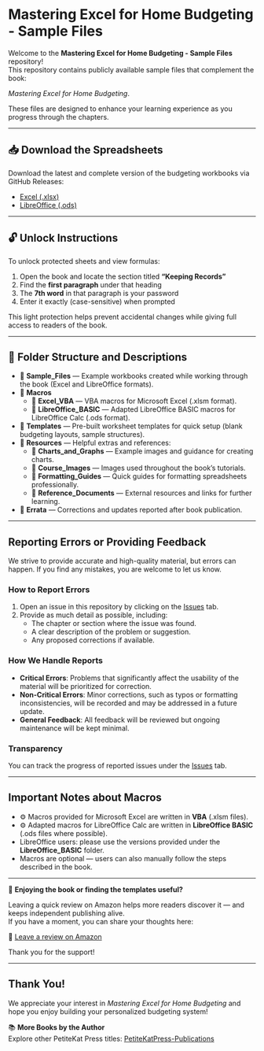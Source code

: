 # Mastering Excel for Home Budgeting - Sample Files

Welcome to the **Mastering Excel for Home Budgeting - Sample Files** repository!  
This repository contains publicly available sample files that complement the book:

*Mastering Excel for Home Budgeting*.

These files are designed to enhance your learning experience as you progress through the chapters.

---

## 📥 Download the Spreadsheets 

Download the latest and complete version of the budgeting workbooks via GitHub Releases:

- [Excel (.xlsx)](https://github.com/PetiteKatPress/Mastering-Excel-for-Home-Budgeting-Samples/releases/latest/download/BudgetTemplate_Excel.xlsm)
- [LibreOffice (.ods)](https://github.com/PetiteKatPress/Mastering-Excel-for-Home-Budgeting-Samples/releases/latest/download/BudgetTemplate_Libre.ods)

---

## 🔓 Unlock Instructions

To unlock protected sheets and view formulas:

1. Open the book and locate the section titled **“Keeping Records”**
2. Find the **first paragraph** under that heading
3. The **7th word** in that paragraph is your password
4. Enter it exactly (case-sensitive) when prompted

This light protection helps prevent accidental changes while giving full access to readers of the book.

---

## 📂 Folder Structure and Descriptions

- 📁 **Sample_Files** — Example workbooks created while working through the book (Excel and LibreOffice formats).
- 📁 **Macros**
  - 📄 **Excel_VBA** — VBA macros for Microsoft Excel (.xlsm format).
  - 📄 **LibreOffice_BASIC** — Adapted LibreOffice BASIC macros for LibreOffice Calc (.ods format).
- 📁 **Templates** — Pre-built worksheet templates for quick setup (blank budgeting layouts, sample structures).
- 📁 **Resources** — Helpful extras and references:
  - 📄 **Charts_and_Graphs** — Example images and guidance for creating charts.
  - 📄 **Course_Images** — Images used throughout the book’s tutorials.
  - 📄 **Formatting_Guides** — Quick guides for formatting spreadsheets professionally.
  - 📄 **Reference_Documents** — External resources and links for further learning.
- 📁 **Errata** — Corrections and updates reported after book publication.

---

## Reporting Errors or Providing Feedback

We strive to provide accurate and high-quality material, but errors can happen. If you find any mistakes, you are welcome to let us know.

### How to Report Errors
1. Open an issue in this repository by clicking on the [Issues](https://github.com/PetiteKatPress/Mastering-Excel-for-Home-Budgeting-Samples/issues) tab.
2. Provide as much detail as possible, including:
   - The chapter or section where the issue was found.
   - A clear description of the problem or suggestion.
   - Any proposed corrections if available.

### How We Handle Reports
- **Critical Errors**: Problems that significantly affect the usability of the material will be prioritized for correction.
- **Non-Critical Errors**: Minor corrections, such as typos or formatting inconsistencies, will be recorded and may be addressed in a future update.
- **General Feedback**: All feedback will be reviewed but ongoing maintenance will be kept minimal.

### Transparency
You can track the progress of reported issues under the [Issues](https://github.com/PetiteKatPress/Mastering-Excel-for-Home-Budgeting-Samples/issues) tab.

---

## Important Notes about Macros

- ⚙️ Macros provided for Microsoft Excel are written in **VBA** (.xlsm files).
- ⚙️ Adapted macros for LibreOffice Calc are written in **LibreOffice BASIC** (.ods files where possible).
- LibreOffice users: please use the versions provided under the **LibreOffice_BASIC** folder.
- Macros are optional — users can also manually follow the steps described in the book.

---

💬 **Enjoying the book or finding the templates useful?**

Leaving a quick review on Amazon helps more readers discover it — and keeps independent publishing alive.  
If you have a moment, you can share your thoughts here:

🌟 [Leave a review on Amazon](https://www.amazon.com.au/review/create-review?&asin=B0FF377S6T)

Thank you for the support!

---

## Thank You!

We appreciate your interest in *Mastering Excel for Home Budgeting* and hope you enjoy building your personalized budgeting system!

📚 **More Books by the Author**  
Explore other PetiteKat Press titles: [PetiteKatPress-Publications](https://github.com/PetiteKatPress/PetiteKatPress-Publications)

